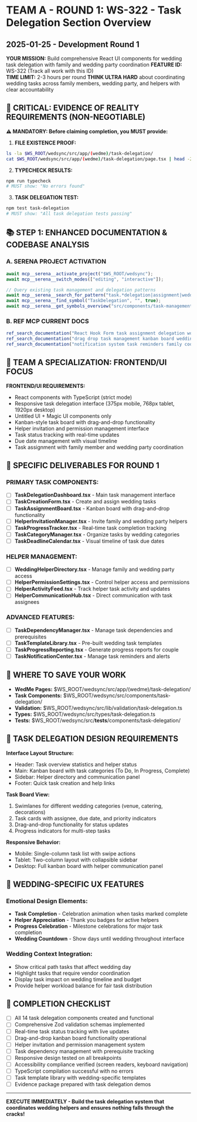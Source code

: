 # TEAM A - ROUND 1: WS-322 - Task Delegation Section Overview
## 2025-01-25 - Development Round 1

**YOUR MISSION:** Build comprehensive React UI components for wedding task delegation with family and wedding party coordination
**FEATURE ID:** WS-322 (Track all work with this ID)  
**TIME LIMIT:** 2-3 hours per round
**THINK ULTRA HARD** about coordinating wedding tasks across family members, wedding party, and helpers with clear accountability

## 🚨 CRITICAL: EVIDENCE OF REALITY REQUIREMENTS (NON-NEGOTIABLE)

**⚠️ MANDATORY: Before claiming completion, you MUST provide:**

1. **FILE EXISTENCE PROOF:**
```bash
ls -la $WS_ROOT/wedsync/src/app/(wedme)/task-delegation/
cat $WS_ROOT/wedsync/src/app/(wedme)/task-delegation/page.tsx | head -20
```

2. **TYPECHECK RESULTS:**
```bash
npm run typecheck
# MUST show: "No errors found"
```

3. **TASK DELEGATION TEST:**
```bash
npm test task-delegation
# MUST show: "All task delegation tests passing"
```

## 📚 STEP 1: ENHANCED DOCUMENTATION & CODEBASE ANALYSIS

### A. SERENA PROJECT ACTIVATION
```typescript
await mcp__serena__activate_project("$WS_ROOT/wedsync");
await mcp__serena__switch_modes(["editing", "interactive"]);

// Query existing task management and delegation patterns
await mcp__serena__search_for_pattern("task.*delegation|assignment|wedding.*helpers");
await mcp__serena__find_symbol("TaskDelegation", "", true);
await mcp__serena__get_symbols_overview("src/components/task-management");
```

### B. REF MCP CURRENT DOCS
```typescript
ref_search_documentation("React Hook Form task assignment delegation workflow");
ref_search_documentation("drag drop task management kanban board wedding");
ref_search_documentation("notification system task reminders family coordination");
```

## 🎯 TEAM A SPECIALIZATION: FRONTEND/UI FOCUS

**FRONTEND/UI REQUIREMENTS:**
- React components with TypeScript (strict mode)
- Responsive task delegation interface (375px mobile, 768px tablet, 1920px desktop)
- Untitled UI + Magic UI components only
- Kanban-style task board with drag-and-drop functionality
- Helper invitation and permission management interface
- Task status tracking with real-time updates
- Due date management with visual timeline
- Task assignment with family member and wedding party coordination

## 🎯 SPECIFIC DELIVERABLES FOR ROUND 1

### PRIMARY TASK COMPONENTS:
- [ ] **TaskDelegationDashboard.tsx** - Main task management interface
- [ ] **TaskCreationForm.tsx** - Create and assign wedding tasks
- [ ] **TaskAssignmentBoard.tsx** - Kanban board with drag-and-drop functionality
- [ ] **HelperInvitationManager.tsx** - Invite family and wedding party helpers
- [ ] **TaskProgressTracker.tsx** - Real-time task completion tracking
- [ ] **TaskCategoryManager.tsx** - Organize tasks by wedding categories
- [ ] **TaskDeadlineCalendar.tsx** - Visual timeline of task due dates

### HELPER MANAGEMENT:
- [ ] **WeddingHelperDirectory.tsx** - Manage family and wedding party access
- [ ] **HelperPermissionSettings.tsx** - Control helper access and permissions
- [ ] **HelperActivityFeed.tsx** - Track helper task activity and updates
- [ ] **HelperCommunicationHub.tsx** - Direct communication with task assignees

### ADVANCED FEATURES:
- [ ] **TaskDependencyManager.tsx** - Manage task dependencies and prerequisites
- [ ] **TaskTemplateLibrary.tsx** - Pre-built wedding task templates
- [ ] **TaskProgressReporting.tsx** - Generate progress reports for couple
- [ ] **TaskNotificationCenter.tsx** - Manage task reminders and alerts

## 💾 WHERE TO SAVE YOUR WORK
- **WedMe Pages:** $WS_ROOT/wedsync/src/app/(wedme)/task-delegation/
- **Task Components:** $WS_ROOT/wedsync/src/components/task-delegation/
- **Validation:** $WS_ROOT/wedsync/src/lib/validation/task-delegation.ts
- **Types:** $WS_ROOT/wedsync/src/types/task-delegation.ts
- **Tests:** $WS_ROOT/wedsync/src/__tests__/components/task-delegation/

## 🎨 TASK DELEGATION DESIGN REQUIREMENTS

**Interface Layout Structure:**
- Header: Task overview statistics and helper status
- Main: Kanban board with task categories (To Do, In Progress, Complete)
- Sidebar: Helper directory and communication panel
- Footer: Quick task creation and help links

**Task Board View:**
1. Swimlanes for different wedding categories (venue, catering, decorations)
2. Task cards with assignee, due date, and priority indicators
3. Drag-and-drop functionality for status updates
4. Progress indicators for multi-step tasks

**Responsive Behavior:**
- Mobile: Single-column task list with swipe actions
- Tablet: Two-column layout with collapsible sidebar
- Desktop: Full kanban board with helper communication panel

## 🌟 WEDDING-SPECIFIC UX FEATURES

### Emotional Design Elements:
- **Task Completion** - Celebration animation when tasks marked complete
- **Helper Appreciation** - Thank you badges for active helpers
- **Progress Celebration** - Milestone celebrations for major task completion
- **Wedding Countdown** - Show days until wedding throughout interface

### Wedding Context Integration:
- Show critical path tasks that affect wedding day
- Highlight tasks that require vendor coordination
- Display task impact on wedding timeline and budget
- Provide helper workload balance for fair task distribution

## 🏁 COMPLETION CHECKLIST
- [ ] All 14 task delegation components created and functional
- [ ] Comprehensive Zod validation schemas implemented
- [ ] Real-time task status tracking with live updates
- [ ] Drag-and-drop kanban board functionality operational
- [ ] Helper invitation and permission management system
- [ ] Task dependency management with prerequisite tracking
- [ ] Responsive design tested on all breakpoints
- [ ] Accessibility compliance verified (screen readers, keyboard navigation)
- [ ] TypeScript compilation successful with no errors
- [ ] Task template library with wedding-specific templates
- [ ] Evidence package prepared with task delegation demos

---

**EXECUTE IMMEDIATELY - Build the task delegation system that coordinates wedding helpers and ensures nothing falls through the cracks!**